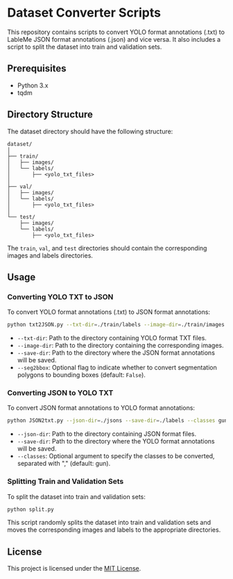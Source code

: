 # Dataset Converter Scripts

This repository contains scripts to convert YOLO format annotations (.txt) to LableMe JSON format annotations (.json) and vice versa. It also includes a script to split the dataset into train and validation sets.

## Prerequisites

- Python 3.x
- tqdm

## Directory Structure

The dataset directory should have the following structure:

```
dataset/
│
├── train/
│   ├── images/
│   └── labels/
│       ├── <yolo_txt_files>
│
├── val/
│   ├── images/
│   └── labels/
│       ├── <yolo_txt_files>
│
└── test/
    ├── images/
    └── labels/
        ├── <yolo_txt_files>
```

The `train`, `val`, and `test` directories should contain the corresponding images and labels directories.

## Usage

### Converting YOLO TXT to JSON

To convert YOLO format annotations (.txt) to JSON format annotations:

```bash
python txt2JSON.py --txt-dir=./train/labels --image-dir=./train/images --save-dir=./train/bbox_jsons --seg2bbox True
```

- `--txt-dir`: Path to the directory containing YOLO format TXT files.
- `--image-dir`: Path to the directory containing the corresponding images.
- `--save-dir`: Path to the directory where the JSON format annotations will be saved.
- `--seg2bbox`: Optional flag to indicate whether to convert segmentation polygons to bounding boxes (default: `False`).

### Converting JSON to YOLO TXT

To convert JSON format annotations to YOLO format annotations:

```bash
python JSON2txt.py --json-dir=./jsons --save-dir=./labels --classes gun
```

- `--json-dir`: Path to the directory containing JSON format files.
- `--save-dir`: Path to the directory where the YOLO format annotations will be saved.
- `--classes`: Optional argument to specify the classes to be converted, separated with "," (default: gun).

### Splitting Train and Validation Sets

To split the dataset into train and validation sets:

```bash
python split.py
```

This script randomly splits the dataset into train and validation sets and moves the corresponding images and labels to the appropriate directories.

## License

This project is licensed under the [MIT License](LICENSE).
